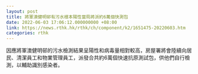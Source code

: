 ```yaml
---
layout: post
title: 將軍澳健明邨有污水樣本陽性當局將派約6萬個快測包
date: 2022-06-03 17:06:12.000000000 +08:00
link: https://news.rthk.hk/rthk/ch/component/k2/1651475-20220603.htm
categories: rthk
---
```


因應將軍澳健明邨的污水檢測結果呈陽性和病毒量相對較高，房屋署將會陸續向居民、清潔員工和物業管理員工，派發合共約6萬個快速抗原測試包，供他們自行檢測，以輔助識別感染者。
